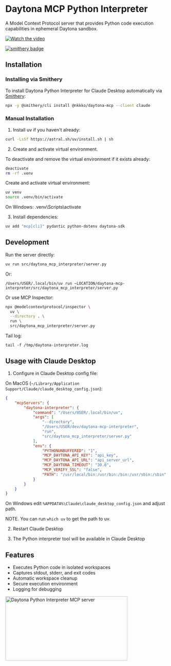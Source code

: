 # Daytona MCP Python Interpreter

A Model Context Protocol server that provides Python code execution capabilities in ephemeral Daytona sandbox.

[![Watch the video](https://img.youtube.com/vi/26m2MjY8a5c/maxresdefault.jpg)](https://youtu.be/26m2MjY8a5c)

[![smithery badge](https://smithery.ai/badge/@nkkko/daytona-mcp)](https://smithery.ai/server/@nkkko/daytona-mcp)

## Installation

### Installing via Smithery

To install Daytona Python Interpreter for Claude Desktop automatically via [Smithery](https://smithery.ai/server/@nkkko/daytona-mcp):

```bash
npx -y @smithery/cli install @nkkko/daytona-mcp --client claude
```

### Manual Installation
1. Install uv if you haven't already:
```bash
curl -LsSf https://astral.sh/uv/install.sh | sh
```

2. Create and activate virtual environment.

To deactivate and remove the virtual environment if it exists already:
```bash
deactivate
rm -rf .venv
```

Create and activate virtual environment:
```bash
uv venv
source .venv/bin/activate
```
On Windows: .venv\Scripts\activate

3. Install dependencies:
```bash
uv add "mcp[cli]" pydantic python-dotenv daytona-sdk
```

## Development

Run the server directly:
```bash
uv run src/daytona_mcp_interpreter/server.py
```

Or:
```
/Users/USER/.local/bin/uv run ~LOCATION/daytona-mcp-interpreter/src/daytona_mcp_interpreter/server.py
```

Or use MCP Inspector:
```bash
npx @modelcontextprotocol/inspector \
  uv \
  --directory . \
  run \
  src/daytona_mcp_interpreter/server.py
```

Tail log:
```
tail -f /tmp/daytona-interpreter.log
```

## Usage with Claude Desktop

1. Configure in Claude Desktop config file:

On MacOS (`~/Library/Application Support/Claude/claude_desktop_config.json`):
```json
{
    "mcpServers": {
        "daytona-interpreter": {
            "command": "/Users/USER/.local/bin/uv",
            "args": [
                "--directory",
                "/Users/USER/dev/daytona-mcp-interpreter",
                "run",
                "src/daytona_mcp_interpreter/server.py"
            ],
            "env": {
                "PYTHONUNBUFFERED": "1",
                "MCP_DAYTONA_API_KEY": "api_key",
                "MCP_DAYTONA_API_URL": "api_server_url",
                "MCP_DAYTONA_TIMEOUT": "30.0",
                "MCP_VERIFY_SSL": "false",
                "PATH": "/usr/local/bin:/usr/bin:/bin:/usr/sbin:/sbin"
            }
        }
    }
}
```

On Windows edit `%APPDATA%\Claude\claude_desktop_config.json` and adjust path.

NOTE. You can run `which uv` to get the path to uv.

2. Restart Claude Desktop

3. The Python interpreter tool will be available in Claude Desktop

## Features

- Executes Python code in isolated workspaces
- Captures stdout, stderr, and exit codes
- Automatic workspace cleanup
- Secure execution environment
- Logging for debugging

<a href="https://glama.ai/mcp/servers/hj7jlxkxpk"><img width="380" height="200" src="https://glama.ai/mcp/servers/hj7jlxkxpk/badge" alt="Daytona Python Interpreter MCP server" /></a>
